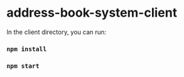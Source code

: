 # address-book-system-client

In the client directory, you can run:

### `npm install`

### `npm start`